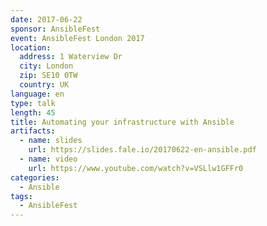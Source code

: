 ```yaml
---
date: 2017-06-22
sponsor: AnsibleFest
event: AnsibleFest London 2017
location:
  address: 1 Waterview Dr
  city: London
  zip: SE10 0TW
  country: UK
language: en
type: talk
length: 45
title: Automating your infrastructure with Ansible
artifacts:
  - name: slides
    url: https://slides.fale.io/20170622-en-ansible.pdf
  - name: video
    url: https://www.youtube.com/watch?v=VSLlw1GFFr0
categories:
  - Ansible
tags:
  - AnsibleFest
---
```

